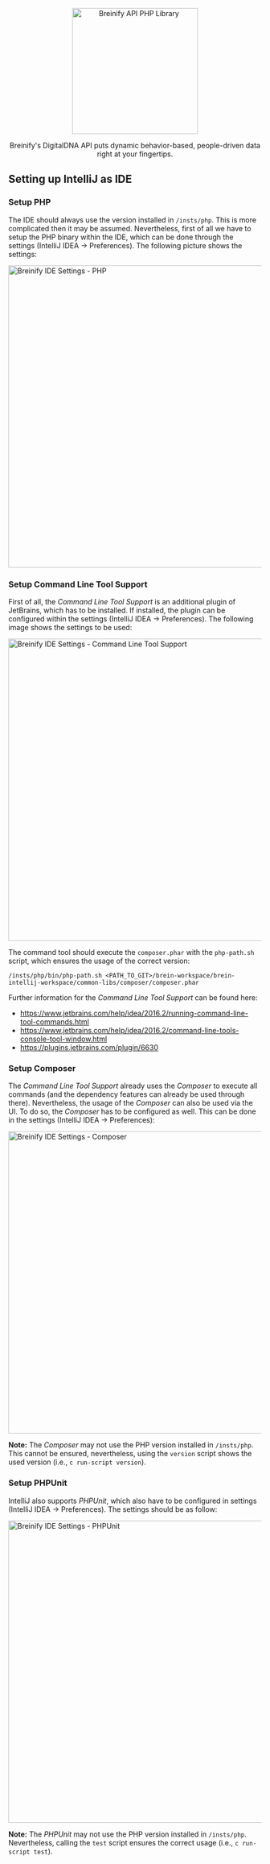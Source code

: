 <p align="center">
  <img src="https://raw.githubusercontent.com/Breinify/brein-api-library-php/master/documentation/img/logo.png" alt="Breinify API PHP Library" width="250">
</p>

<p align="center">
Breinify's DigitalDNA API puts dynamic behavior-based, people-driven data right at your fingertips.
</p>

## Setting up IntelliJ as IDE

### Setup PHP

The IDE should always use the version installed in `/insts/php`. This is more complicated then it may be assumed. 
Nevertheless, first of all we have to setup the PHP binary within the IDE, which can be done through the settings 
(IntelliJ IDEA -> Preferences). The following picture shows the settings:

<img src="https://raw.githubusercontent.com/Breinify/brein-api-library-php/master/documentation/img/configuration-php.png" alt="Breinify IDE Settings - PHP" width="600">

### Setup Command Line Tool Support

First of all, the *Command Line Tool Support* is an additional plugin of JetBrains, which has to be installed. If installed,
the plugin can be configured within the settings (IntelliJ IDEA -> Preferences). The following image shows the settings 
to be used:

<img src="https://raw.githubusercontent.com/Breinify/brein-api-library-php/master/documentation/img/configuration-clt.png" alt="Breinify IDE Settings - Command Line Tool Support" width="600">

The command tool should execute the `composer.phar` with the `php-path.sh` script, which ensures the usage of the correct version:

`/insts/php/bin/php-path.sh <PATH_TO_GIT>/brein-workspace/brein-intellij-workspace/common-libs/composer/composer.phar`

Further information for the *Command Line Tool Support* can be found here:

* https://www.jetbrains.com/help/idea/2016.2/running-command-line-tool-commands.html
* https://www.jetbrains.com/help/idea/2016.2/command-line-tools-console-tool-window.html
* <https://plugins.jetbrains.com/plugin/6630>

### Setup Composer

The *Command Line Tool Support* already uses the *Composer* to execute all commands (and the dependency features can already
be used through there). Nevertheless, the usage of the *Composer* can also be used via the UI. To do so, the *Composer* has 
to be configured as well. This can be done in the settings (IntelliJ IDEA -> Preferences):

<img src="https://raw.githubusercontent.com/Breinify/brein-api-library-php/master/documentation/img/configuration-composer.png" alt="Breinify IDE Settings - Composer" width="600">

**Note:** The *Composer* may not use the PHP version installed in `/insts/php`. This cannot be ensured, nevertheless, 
using the `version` script shows the used version (i.e., `c run-script version`).

### Setup PHPUnit

IntelliJ also supports *PHPUnit*, which also have to be configured in settings (IntelliJ IDEA -> Preferences). The settings
should be as follow:

<img src="https://raw.githubusercontent.com/Breinify/brein-api-library-php/master/documentation/img/configuration-phpunit.png" alt="Breinify IDE Settings - PHPUnit" width="600">

**Note:** The *PHPUnit* may not use the PHP version installed in `/insts/php`. Nevertheless, calling the `test` script
ensures the correct usage (i.e., `c run-script test`).
